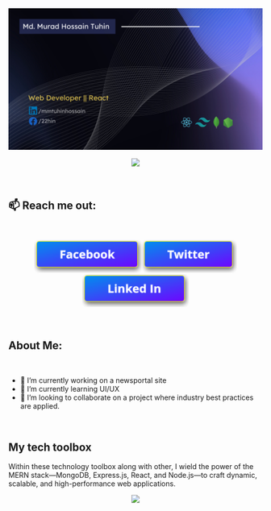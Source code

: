 <a href="https://www.facebook.com/22hin/">
<img src="https://raw.githubusercontent.com/mmtuhin/mmtuhin/3440727fc54d6ef9d562581eb54a5ebbcb635dde/Assets/icons/cover.png" />
</a>

<p align="center">
  <img width="60%" src="https://github-readme-streak-stats.herokuapp.com?user=mmtuhin&theme=github-dark&hide_border=true&card_width=500" />
</p>

<br/>

## 📫 Reach me out:

<br />

[<p align="center"><img height="65" src="https://raw.githubusercontent.com/mmtuhin/mmtuhin/main/Assets/icons/fbBtn.png">](https://web.facebook.com/22hin/)[<img height="65" src="https://github.com/mmtuhin/mmtuhin/blob/main/Assets/icons/twitterBtn.png?raw=true">](https://twitter.com/TuhinHossa42587)[<img height="65" src="https://github.com/mmtuhin/mmtuhin/blob/main/Assets/icons/li-btn.png?raw=true"> </p>](https://www.linkedin.com/in/mmtuhinhossain)

<br />

## About Me:

<br />

- 🔭 I’m currently working on a newsportal site
- 🌱 I’m currently learning UI/UX 
- 👯 I’m looking to collaborate on a project where industry best practices are applied.

<br />

## My tech toolbox
Within these technology toolbox along with other, I wield the power of the MERN stack—MongoDB, Express.js, React, and Node.js—to craft dynamic, scalable, and high-performance web applications.

<p align="center">
  <a href="https://www.linkedin.com/in/mmtuhinhossain">
    <img src="https://skillicons.dev/icons?i=html,css,tailwind,js,react,nodejs,firebase,git,mongodb,postman&perline=5" />
  </a>
</p>





